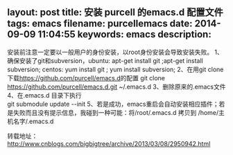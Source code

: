 layout: post
title: 安装 purcell 的emacs.d 配置文件
tags: emacs
filename: purcellemacs
date: 2014-09-09 11:04:55
keywords: emacs
description:
---
安装前注意一定要以一般用户的身份安装，以root身份安装会导致安装失败。<!--more-->
1、确保安装了git和subversion，ubuntu: apt-get install git  ;apt-get install subversion;
centos: yum install git ; yum install subversion;
2、在用git clone下载<https://github.com/purcell/emacs.d>的配置
git clone <https://github.com/purcell/emacs.d.git>  ~/.emacs.d
3、删除原来的.emacs文件
4、在.emacs.d 目录下执行  
git submodule update --init
5、若是成功，emacs重启会自动安装相应插件；若是失败而且没有提示信息，我碰到一种可能：将/root/.emacs.d 拷贝到 /home/主机名字/.emacs.d


转载地址：http://www.cnblogs.com/bigbigtree/archive/2013/03/08/2950942.html
